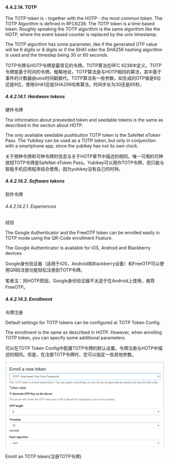 #### 4.4.2.14. TOTP

The TOTP token is - together with the HOTP - the most common token. The TOTP Algorithm is defined in RFC6238. The TOTP token is a time based token. Roughly speaking the TOTP algorithm is the same algorithm like the HOTP, where the event based counter is replaced by the unix timestamp.

The TOTP algorithm has some parameter, like if the generated OTP value will be 6 digits or 8 digits or if the SHA1 oder the SHA256 hashing algorithm is used and the timestep being 30 or 60 seconds.

TOTP令牌与HOTP令牌是最常见的令牌。TOTP算法在RFC 6238中定义。TOTP令牌是基于时间的令牌。粗略地说，TOTP算法是与HOTP相同的算法，其中基于事件的计数器由unix时间戳替代。TOTP算法有一些参数，如生成的OTP值是6位还是8位，使用SHA1还是SHA256哈希算法，时间步长为30还是60秒。

##### 4.4.2.14.1. Hardware tokens

硬件令牌

The information about preseeded token and seedable tokens is the same as described in the section about HOTP.

The only available seedable pushbutton TOTP token is the SafeNet eToken Pass. The Yubikey can be used as a TOTP token, but only in conjunction with a smartphone app, since the yubikey has not its own clock.

关于预种令牌和可种令牌的信息与关于HOTP章节中描述的相同。唯一可用的可种按钮TOTP令牌是SafeNet eToken Pass。Yubikey可以用作TOTP令牌，但只能与智能手机应用程序结合使用，因为yubikey没有自己的时钟。

##### 4.4.2.14.2. Software tokens

软件令牌

###### 4.4.2.14.2.1. Experiences

经验

The Google Authenticator and the FreeOTP token can be enrolled easily in TOTP mode using the QR-Code enrollment Feature.

The Google Authenticator is available for iOS, Android and Blackberry devices.

Google身份验证器（适用于iOS，Android和Blackberry设备）和FreeOTP可以使用QR码注册功能轻松注册到TOTP令牌。

笔者注：同HOTP原因，Google身份验证器不太适于在Android上使用，推荐FreeOTP。

##### 4.4.2.14.3. Enrollment

令牌注册

Default settings for TOTP tokens can be configured at TOTP Token Config.

The enrollment is the same as described in HOTP. However, when enrolling TOTP token, you can specify some additional parameters.

可以在TOTP Token Config中配置TOTP令牌的默认设置。令牌注册与HOTP中描述的相同。但是，在注册TOTP令牌时，您可以指定一些其他参数。

![enroll_totp](../Contents/enroll_totp.png)

Enroll an TOTP token(注册TOTP令牌)
